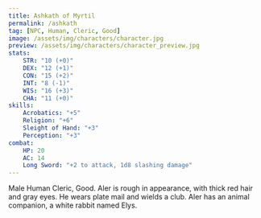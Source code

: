 ```yaml
---
title: Ashkath of Myrtil
permalink: /ashkath
tag: [NPC, Human, Cleric, Good]
image: /assets/img/characters/character.jpg
preview: /assets/img/characters/character_preview.jpg
stats:
    STR: "10 (+0)"
    DEX: "12 (+1)"
    CON: "15 (+2)"
    INT: "8 (-1)"
    WIS: "16 (+3)"
    CHA: "11 (+0)"
skills:
    Acrobatics: "+5"
    Religion: "+6"
    Sleight of Hand: "+3"
    Perception: "+3"
combat:
    HP: 20
    AC: 14
    Long Sword: "+2 to attack, 1d8 slashing damage"
---
```


Male Human Cleric, Good. Aler is rough in appearance, with thick red hair and gray eyes. He wears plate mail and wields a club. Aler has an animal companion, a white rabbit named Elys.
